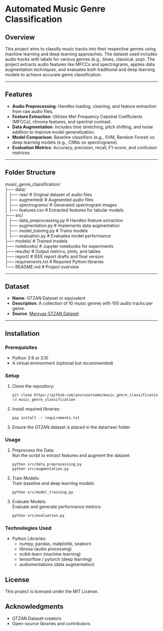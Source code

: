 # Automated Music Genre Classification

## **Overview**
This project aims to classify music tracks into their respective genres using machine learning and deep learning approaches. The dataset used includes audio tracks with labels for various genres (e.g., blues, classical, pop). The project extracts audio features like MFCCs and spectrograms, applies data augmentation techniques, and evaluates both traditional and deep learning models to achieve accurate genre classification.

---

## **Features**
- **Audio Preprocessing**: Handles loading, cleaning, and feature extraction from raw audio files.
- **Feature Extraction**: Utilizes Mel-Frequency Cepstral Coefficients (MFCCs), chroma features, and spectral contrast.
- **Data Augmentation**: Includes time stretching, pitch shifting, and noise addition to improve model generalization.
- **Model Comparison**: Baseline classifiers (e.g., SVM, Random Forest) vs. deep learning models (e.g., CNNs on spectrograms).
- **Evaluation Metrics**: Accuracy, precision, recall, F1-score, and confusion matrices.

---

## **Folder Structure**
music_genre_classification/  
├── data/  
│     ├── raw/ # Original dataset of audio files  
│     ├── augmented/ # Augmented audio files  
│     ├── spectrograms/ # Generated spectrogram images  
│     ├── features.csv # Extracted features for tabular models  
├── src/  
│     ├── data_preprocessing.py # Handles feature extraction  
│     ├── augmentation.py # Implements data augmentation  
│     ├── model_training.py # Trains models  
│     ├── evaluation.py # Evaluates model performance  
├── models/ # Trained models  
├── notebooks/ # Jupyter notebooks for experiments  
├── results/ # Output metrics, plots, and tables  
├── report/ # IEEE report drafts and final version  
├── requirements.txt # Required Python libraries  
└── README.md # Project overview 

---

## **Dataset**
- **Name**: GTZAN Dataset or equivalent
- **Description**: A collection of 10 music genres with 100 audio tracks per genre.
- **Source**: [Marsyas GTZAN Dataset](https://www.kaggle.com/datasets/andradaolteanu/gtzan-dataset-music-genre-classification)

---

## **Installation**
### **Prerequisites**
- Python 3.9 or 3.10
- A virtual environment (optional but recommended)

### **Setup**
1. Clone the repository:
   ```bash
   git clone https://github.com/yourusername/music_genre_classification.git
   cd music_genre_classification
2. Install required libraries:
    ```bash
    pip install -r requirements.txt
3. Ensure the GTZAN dataset is placed in the data/raw/ folder

### **Usage**
1. Preprocess the Data:  
Run the script to extract features and augment the dataset:
    ```bash
    python src/data_preprocessing.py
    python src/augmentation.py
2. Train Models:  
    Train baseline and deep learning models:
   ```bash
   python src/model_training.py
3. Evaluate Models:  
    Evaluate and generate performance metrics:
    ```bash
    python src/evaluation.py

### Technologies Used
- Python Libraries:
    - numpy, pandas, matplotlib, seaborn
    - librosa (audio processing)
    - scikit-learn (machine learning)
    - tensorflow / pytorch (deep learning)
    - audiomentations (data augmentation)

## License  
This project is licensed under the MIT License.

## Acknowledgments
- GTZAN Dataset creators  
- Open-source libraries and contributors